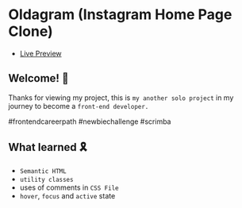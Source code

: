 # Oldagram (Instagram Home Page Clone)

- <a href="https://asarahmed.github.io/oldagram/">Live Preview</a>

## Welcome! 👋

Thanks for viewing my project, this is `my another solo project` in my journey to become a `front-end developer.`

#frontendcareerpath #newbiechallenge #scrimba

## What learned 🎗️

- `Semantic HTML`
- `utility classes`
- uses of comments in `CSS File`
- `hover`, `focus` and `active` state
